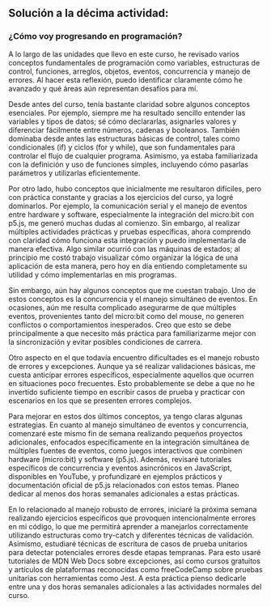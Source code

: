 ## Solución a la décima actividad: 
### ¿Cómo voy progresando en programación?
A lo largo de las unidades que llevo en este curso, he revisado varios conceptos fundamentales de programación como variables, estructuras de control, funciones, arreglos, objetos, eventos, concurrencia y manejo de errores. Al hacer esta reflexión, puedo identificar claramente cómo he avanzado y qué áreas aún representan desafíos para mí.

Desde antes del curso, tenía bastante claridad sobre algunos conceptos esenciales. Por ejemplo, siempre me ha resultado sencillo entender las variables y tipos de datos; sé cómo declararlas, asignarles valores y diferenciar fácilmente entre números, cadenas y booleanos. También dominaba desde antes las estructuras básicas de control, tales como condicionales (if) y ciclos (for y while), que son fundamentales para controlar el flujo de cualquier programa. Asimismo, ya estaba familiarizada con la definición y uso de funciones simples, incluyendo cómo pasarlas parámetros y utilizarlas eficientemente.

Por otro lado, hubo conceptos que inicialmente me resultaron difíciles, pero con práctica constante y gracias a los ejercicios del curso, ya logré dominarlos. Por ejemplo, la comunicación serial y el manejo de eventos entre hardware y software, especialmente la integración del micro:bit con p5.js, me generó muchas dudas al comienzo. Sin embargo, al realizar múltiples actividades prácticas y pruebas específicas, ahora comprendo con claridad cómo funciona esta integración y puedo implementarla de manera efectiva. Algo similar ocurrió con las máquinas de estados; al principio me costó trabajo visualizar cómo organizar la lógica de una aplicación de esta manera, pero hoy en día entiendo completamente su utilidad y cómo implementarlas en mis programas.

Sin embargo, aún hay algunos conceptos que me cuestan trabajo. Uno de estos conceptos es la concurrencia y el manejo simultáneo de eventos. En ocasiones, aún me resulta complicado asegurarme de que múltiples eventos, provenientes tanto del micro:bit como del mouse, no generen conflictos o comportamientos inesperados. Creo que esto se debe principalmente a que necesito más práctica para familiarizarme mejor con la sincronización y evitar posibles condiciones de carrera.

Otro aspecto en el que todavía encuentro dificultades es el manejo robusto de errores y excepciones. Aunque ya sé realizar validaciones básicas, me cuesta anticipar errores específicos, especialmente aquellos que ocurren en situaciones poco frecuentes. Esto probablemente se debe a que no he invertido suficiente tiempo en escribir casos de prueba y practicar con escenarios en los que se presenten errores complejos.

Para mejorar en estos dos últimos conceptos, ya tengo claras algunas estrategias. En cuanto al manejo simultáneo de eventos y concurrencia, comenzaré este mismo fin de semana realizando pequeños proyectos adicionales, enfocados específicamente en la integración simultánea de múltiples fuentes de eventos, como juegos interactivos que combinen hardware (micro:bit) y software (p5.js). Además, revisaré tutoriales específicos de concurrencia y eventos asincrónicos en JavaScript, disponibles en YouTube, y profundizaré en ejemplos prácticos y documentación oficial de p5.js relacionados con estos temas. Planeo dedicar al menos dos horas semanales adicionales a estas prácticas.

En lo relacionado al manejo robusto de errores, iniciaré la próxima semana realizando ejercicios específicos que provoquen intencionalmente errores en mi código, lo que me permitirá aprender a manejarlos correctamente utilizando estructuras como try-catch y diferentes técnicas de validación. Asimismo, estudiaré técnicas de escritura de casos de prueba unitarios para detectar potenciales errores desde etapas tempranas. Para esto usaré tutoriales de MDN Web Docs sobre excepciones, así como cursos gratuitos y artículos de plataformas reconocidas como freeCodeCamp sobre pruebas unitarias con herramientas como Jest. A esta práctica pienso dedicarle entre una y dos horas semanales adicionales a las actividades normales del curso.
